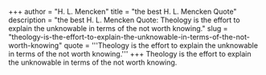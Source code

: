 +++
author = "H. L. Mencken"
title = "the best H. L. Mencken Quote"
description = "the best H. L. Mencken Quote: Theology is the effort to explain the unknowable in terms of the not worth knowing."
slug = "theology-is-the-effort-to-explain-the-unknowable-in-terms-of-the-not-worth-knowing"
quote = '''Theology is the effort to explain the unknowable in terms of the not worth knowing.'''
+++
Theology is the effort to explain the unknowable in terms of the not worth knowing.

